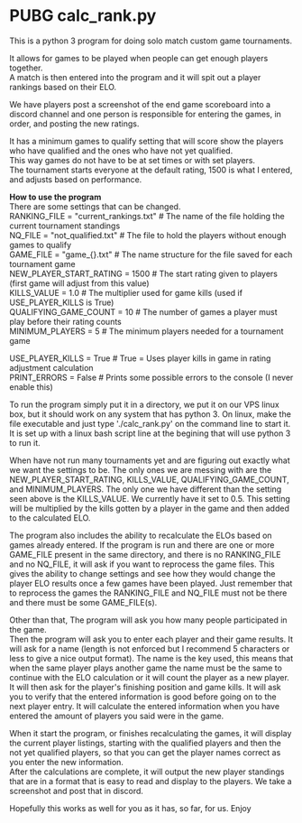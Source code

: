 # PUBG calc_rank.py

This is a python 3 program for doing solo match custom game tournaments.<br>

It allows for games to be played when people can get enough players together.<br>
A match is then entered into the program and it will spit out a player rankings based on their ELO.<br>

We have players post a screenshot of the end game scoreboard into a discord channel and one person is responsible for entering the games, in order, and posting the new ratings.<br>

It has a minimum games to qualify setting that will score show the players who have qualified and the ones who have not yet qualified.<br>
This way games do not have to be at set times or with set players.<br>
The tournament starts everyone at the default rating, 1500 is what I entered, and adjusts based on performance.

<b>How to use the program</b><br>
There are some settings that can be changed.<br>
RANKING_FILE = "current_rankings.txt"   # The name of the file holding the current tournament standings<br>
NQ_FILE = "not_qualified.txt"           # The file to hold the players without enough games to qualify<br>
GAME_FILE = "game_{}.txt"               # The name structure for the file saved for each tournament game<br>
NEW_PLAYER_START_RATING = 1500          # The start rating given to players (first game will adjust from this value)<br>
KILLS_VALUE = 1.0                       # The multiplier used for game kills (used if USE_PLAYER_KILLS is True)<br>
QUALIFYING_GAME_COUNT = 10              # The number of games a player must play before their rating counts<br>
MINIMUM_PLAYERS = 5                     # The minimum players needed for a tournament game<br>

USE_PLAYER_KILLS = True                 # True = Uses player kills in game in rating adjustment calculation<br>
PRINT_ERRORS = False                    # Prints some possible errors to the console (I never enable this)<br>

To run the program simply put it in a directory, we put it on our VPS linux box, but it should work on any system that has python 3. On linux, make the file executable and just type './calc_rank.py' on the command line to start it. It is set up with a linux bash script line at the begining that will use python 3 to run it.<br>

When have not run many tournaments yet and are figuring out exactly what we want the settings to be. 
The only ones we are messing with are the NEW_PLAYER_START_RATING, KILLS_VALUE, QUALIFYING_GAME_COUNT, and MINIMUM_PLAYERS. 
The only one we have different than the setting seen above is the KILLS_VALUE. We currently have it set to 0.5. 
This setting will be multiplied by the kills gotten by a player in the game and then added to the calculated ELO.

The program also includes the ability to recalculate the ELOs based on games already entered. If the program is run and there are one or more GAME_FILE present in the same directory, and there is no RANKING_FILE and no NQ_FILE, it will ask if you want to reprocess the game files. This gives the ability to change settings and see how they would change the player ELO results once a few games have been played. Just remember that to reprocess the games the RANKING_FILE and NQ_FILE must not be there and there must be some GAME_FILE(s).<br>

Other than that, The program will ask you how many people participated in the game.<br>
Then the program will ask you to enter each player and their game results. It will ask for a name (length is not enforced but I recommend 5 characters or less to give a nice output format). The name is the key used, this means that when the same player plays another game the name must be the same to continue with the ELO calculation or it will count the player as a new player. It will then ask for the player's finishing position and game kills. It will ask you to verify that the entered information is good before going on to the next player entry. It will calculate the entered information when you have entered the amount of players you said were in the game.<br>

When it start the program, or finishes recalculating the games, it will display the current player listings, starting with the qualified players and then the not yet qualified players, so that you can get the player names correct as you enter the new information.<br>
After the calculations are complete, it will output the new player standings that are in a format that is easy to read and display to the players. We take a screenshot and post that in discord.

Hopefully this works as well for you as it has, so far, for us. Enjoy<br>
